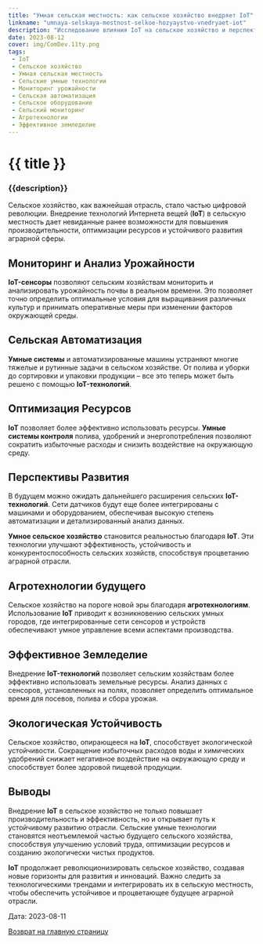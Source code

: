 ```yaml
---
title: "Умная сельская местность: как сельское хозяйство внедряет IoT"
linkname: "umnaya-selskaya-mestnost-selkoe-hozyaystvo-vnedryaet-iot"
description: "Исследование влияния IoT на сельское хозяйство и перспективы умной сельской местности."
date: 2023-08-12
cover: img/ComDev.11ty.png
tags: 
 - IoT
 - Сельское хозяйство
 - Умная сельская местность
 - Сельские умные технологии
 - Мониторинг урожайности
 - Сельская автоматизация
 - Сельское оборудование
 - Сельский мониторинг
 - Агротехнологии
 - Эффективное земледелие
---
```

# {{ title }}
### {{description}}

Сельское хозяйство, как важнейшая отрасль, стало частью цифровой революции. Внедрение технологий Интернета вещей (**IoT**) в сельскую местность дает невиданные ранее возможности для повышения производительности, оптимизации ресурсов и устойчивого развития аграрной сферы.

## Мониторинг и Анализ Урожайности

**IoT-сенсоры** позволяют сельским хозяйствам мониторить и анализировать урожайность почвы в реальном времени. Это позволяет точно определить оптимальные условия для выращивания различных культур и принимать оперативные меры при изменении факторов окружающей среды.

## Сельская Автоматизация

**Умные системы** и автоматизированные машины устраняют многие тяжелые и рутинные задачи в сельском хозяйстве. От полива и уборки до сортировки и упаковки продукции – все это теперь может быть решено с помощью **IoT-технологий**.

## Оптимизация Ресурсов

**IoT** позволяет более эффективно использовать ресурсы. **Умные системы контроля** полива, удобрений и энергопотребления позволяют сократить избыточные расходы и снизить воздействие на окружающую среду.

## Перспективы Развития

В будущем можно ожидать дальнейшего расширения сельских **IoT-технологий**. Сети датчиков будут еще более интегрированы с машинами и оборудованием, обеспечивая высокую степень автоматизации и детализированный анализ данных.

**Умное сельское хозяйство** становится реальностью благодаря **IoT**. Эти технологии улучшают эффективность, устойчивость и конкурентоспособность сельских хозяйств, способствуя процветанию аграрной отрасли.

## Агротехнологии будущего

Сельское хозяйство на пороге новой эры благодаря **агротехнологиям**. Использование **IoT** приводит к возникновению сельских умных городов, где интегрированные сети сенсоров и устройств обеспечивают умное управление всеми аспектами производства.

## Эффективное Земледелие

Внедрение **IoT-технологий** позволяет сельским хозяйствам более эффективно использовать земельные ресурсы. Анализ данных с сенсоров, установленных на полях, позволяет определить оптимальное время для посевов, полива и сбора урожая.

## Экологическая Устойчивость

Сельское хозяйство, опирающееся на **IoT**, способствует экологической устойчивости. Сокращение избыточных расходов воды и химических удобрений снижает негативное воздействие на окружающую среду и способствует более здоровой пищевой продукции.

## Выводы

Внедрение **IoT** в сельское хозяйство не только повышает производительность и эффективность, но и открывает путь к устойчивому развитию отрасли. Сельские умные технологии становятся неотъемлемой частью будущего сельского хозяйства, способствуя улучшению условий труда, оптимизации ресурсов и созданию экологически чистых продуктов.

**IoT** продолжает революционизировать сельское хозяйство, создавая новые горизонты для развития и инноваций. Важно следить за технологическими трендами и интегрировать их в сельскую местность, чтобы обеспечить устойчивое и процветающее будущее аграрной отрасли.

Дата: 2023-08-11

[Возврат на главную страницу](/)